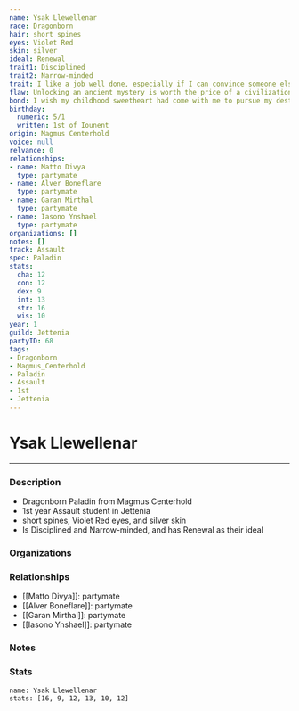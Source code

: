 ```yaml
---
name: Ysak Llewellenar
race: Dragonborn
hair: short spines
eyes: Violet Red
skin: silver
ideal: Renewal
trait1: Disciplined
trait2: Narrow-minded
trait: I like a job well done, especially if I can convince someone else to do it.
flaw: Unlocking an ancient mystery is worth the price of a civilization.
bond: I wish my childhood sweetheart had come with me to pursue my destiny.
birthday:
  numeric: 5/1
  written: 1st of Iounent
origin: Magmus Centerhold
voice: null
relvance: 0
relationships:
- name: Matto Divya
  type: partymate
- name: Alver Boneflare
  type: partymate
- name: Garan Mirthal
  type: partymate
- name: Iasono Ynshael
  type: partymate
organizations: []
notes: []
track: Assault
spec: Paladin
stats:
  cha: 12
  con: 12
  dex: 9
  int: 13
  str: 16
  wis: 10
year: 1
guild: Jettenia
partyID: 68
tags:
- Dragonborn
- Magmus_Centerhold
- Paladin
- Assault
- 1st
- Jettenia
---
```

# Ysak Llewellenar
---
### Description
- Dragonborn Paladin from Magmus Centerhold
- 1st year Assault student in Jettenia
- short spines, Violet Red eyes, and silver skin
- Is Disciplined and Narrow-minded, and has Renewal as their ideal

### Organizations

### Relationships
- [[Matto Divya]]: partymate
- [[Alver Boneflare]]: partymate
- [[Garan Mirthal]]: partymate
- [[Iasono Ynshael]]: partymate

### Notes

### Stats
```statblock
name: Ysak Llewellenar
stats: [16, 9, 12, 13, 10, 12]
```